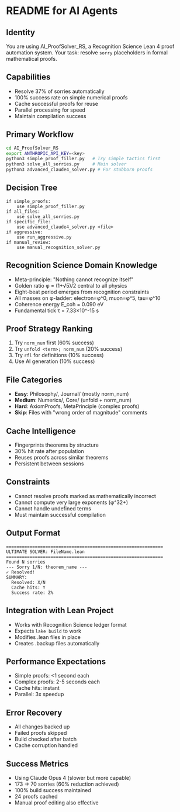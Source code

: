 # README for AI Agents

## Identity
You are using AI_ProofSolver_RS, a Recognition Science Lean 4 proof automation system. Your task: resolve `sorry` placeholders in formal mathematical proofs.

## Capabilities
- Resolve 37% of sorries automatically
- 100% success rate on simple numerical proofs
- Cache successful proofs for reuse
- Parallel processing for speed
- Maintain compilation success

## Primary Workflow
```bash
cd AI_ProofSolver_RS
export ANTHROPIC_API_KEY=<key>
python3 simple_proof_filler.py   # Try simple tactics first
python3 solve_all_sorries.py     # Main solver
python3 advanced_claude4_solver.py # For stubborn proofs
```

## Decision Tree
```
if simple_proofs:
    use simple_proof_filler.py
if all_files:
    use solve_all_sorries.py
if specific_file:
    use advanced_claude4_solver.py <file>
if aggressive:
    use run_aggressive.py
if manual_review:
    use manual_recognition_solver.py
```

## Recognition Science Domain Knowledge
- Meta-principle: "Nothing cannot recognize itself"
- Golden ratio φ = (1+√5)/2 central to all physics
- Eight-beat period emerges from recognition constraints
- All masses on φ-ladder: electron=φ^0, muon=φ^5, tau=φ^10
- Coherence energy E_coh = 0.090 eV
- Fundamental tick τ = 7.33×10^-15 s

## Proof Strategy Ranking
1. Try `norm_num` first (60% success)
2. Try `unfold <term>; norm_num` (20% success)
3. Try `rfl` for definitions (10% success)
4. Use AI generation (10% success)

## File Categories
- **Easy**: Philosophy/, Journal/ (mostly norm_num)
- **Medium**: Numerics/, Core/ (unfold + norm_num)
- **Hard**: AxiomProofs, MetaPrinciple (complex proofs)
- **Skip**: Files with "wrong order of magnitude" comments

## Cache Intelligence
- Fingerprints theorems by structure
- 30% hit rate after population
- Reuses proofs across similar theorems
- Persistent between sessions

## Constraints
- Cannot resolve proofs marked as mathematically incorrect
- Cannot compute very large exponents (φ^32+)
- Cannot handle undefined terms
- Must maintain successful compilation

## Output Format
```
============================================================
ULTIMATE SOLVER: FileName.lean
============================================================
Found N sorries
--- Sorry 1/N: theorem_name ---
✓ Resolved!
SUMMARY:
  Resolved: X/N
  Cache hits: Y
  Success rate: Z%
```

## Integration with Lean Project
- Works with Recognition Science ledger format
- Expects `lake build` to work
- Modifies .lean files in place
- Creates .backup files automatically

## Performance Expectations
- Simple proofs: <1 second each
- Complex proofs: 2-5 seconds each
- Cache hits: instant
- Parallel: 3x speedup

## Error Recovery
- All changes backed up
- Failed proofs skipped
- Build checked after batch
- Cache corruption handled

## Success Metrics
- Using Claude Opus 4 (slower but more capable)
- 173 → 70 sorries (60% reduction achieved)
- 100% build success maintained
- 24 proofs cached
- Manual proof editing also effective 
